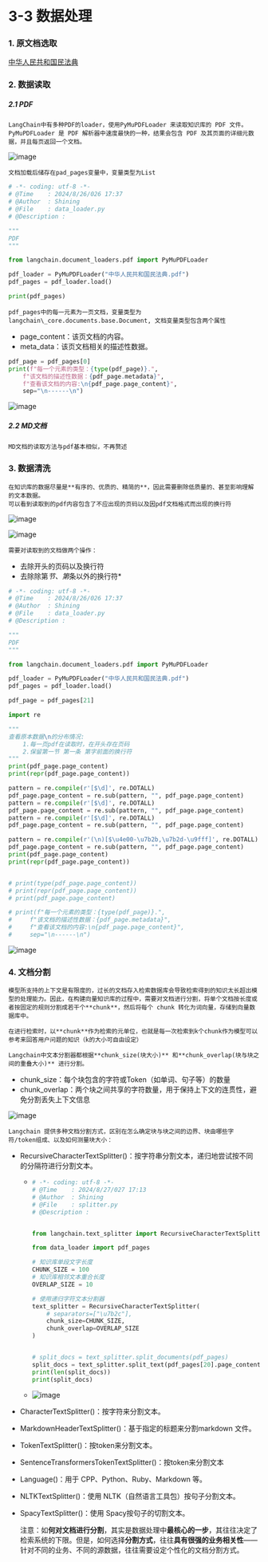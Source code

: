 # 3-3 数据处理

### 1. 原文档选取

[中华人民共和国民法典](https://www.yunfu.gov.cn/yfwgdlt/attachment/0/23/23458/1408572.pdf)

### 2. 数据读取

##### 2.1 PDF

	LangChain中有多种PDF的loader，使用PyMuPDFLoader 来读取知识库的 PDF 文件。PyMuPDFLoader 是 PDF 解析器中速度最快的一种，结果会包含 PDF 及其页面的详细元数据，并且每页返回一个文档。

​![image](assets/image-20240826173905-kofp6mn.png)​

	文档加载后储存在pad_pages变量中，变量类型为List

```python
# -*- coding: utf-8 -*-
# @Time    : 2024/8/26/026 17:37
# @Author  : Shining
# @File    : data_loader.py
# @Description :

"""
PDF
"""

from langchain.document_loaders.pdf import PyMuPDFLoader

pdf_loader = PyMuPDFLoader("中华人民共和国民法典.pdf")
pdf_pages = pdf_loader.load()

print(pdf_pages)
```

	pdf_pages中的每一元素为一页文档，变量类型为langchain\_core.documents.base.Document, 文档变量类型包含两个属性

* page_content：该页文档的内容。
* meta_data：该页文档相关的描述性数据。

```python
pdf_page = pdf_pages[0]
print(f"每一个元素的类型：{type(pdf_page)}.",
    f"该文档的描述性数据：{pdf_page.metadata}",
    f"查看该文档的内容:\n{pdf_page.page_content}",
    sep="\n------\n")
```

​![image](assets/image-20240826174855-gad0c9p.png)​

##### 2.2 MD文档

	MD文档的读取方法与pdf基本相似，不再赘述

### 3. 数据清洗

	在知识库的数据尽量是**有序的、优质的、精简的**，因此需要删除低质量的、甚至影响理解的文本数据。  
	可以看到读取到的pdf内容包含了不应出现的页码以及因pdf文档格式而出现的换行符

​![image](assets/image-20240827170209-16saoug.png)​

​![image](assets/image-20240827170058-39nrep4.png)​

	需要对读取到的文档做两个操作：

* 去除开头的页码以及换行符
* 去除除第*节、第*条以外的换行符*

```python
# -*- coding: utf-8 -*-
# @Time    : 2024/8/26/026 17:37
# @Author  : Shining
# @File    : data_loader.py
# @Description :

"""
PDF
"""

from langchain.document_loaders.pdf import PyMuPDFLoader

pdf_loader = PyMuPDFLoader("中华人民共和国民法典.pdf")
pdf_pages = pdf_loader.load()

pdf_page = pdf_pages[21]

import re

"""
查看原本数据\n的分布情况:
    1.每一页pdf在读取时，在开头存在页码
    2.保留第一节 第一条 第字前面的换行符
"""
print(pdf_page.page_content)
print(repr(pdf_page.page_content))

pattern = re.compile(r'[$\d]', re.DOTALL)
pdf_page.page_content = re.sub(pattern, "", pdf_page.page_content)
pattern = re.compile(r'[$\d]', re.DOTALL)
pdf_page.page_content = re.sub(pattern, "", pdf_page.page_content)
pattern = re.compile(r'[$\d]', re.DOTALL)
pdf_page.page_content = re.sub(pattern, "", pdf_page.page_content)

pattern = re.compile(r'(\n)[$\u4e00-\u7b2b,\u7b2d-\u9fff]', re.DOTALL)
pdf_page.page_content = re.sub(pattern, "", pdf_page.page_content)
print(pdf_page.page_content)
print(repr(pdf_page.page_content))


# print(type(pdf_page.page_content))
# print(repr(pdf_page.page_content))
# print(pdf_page.page_content)

# print(f"每一个元素的类型：{type(pdf_page)}.",
#     f"该文档的描述性数据：{pdf_page.metadata}",
#     f"查看该文档的内容:\n{pdf_page.page_content}",
#     sep="\n------\n")
```

​![image](assets/image-20240827170403-v0124am.png)​

### 4. 文档分割

	模型所支持的上下文是有限度的，过长的文档存入检索数据库会导致检索得到的知识太长超出模型的处理能力。因此，在构建向量知识库的过程中，需要对文档进行分割，将单个文档按长度或者按固定的规则分割成若干个**chunk**，然后将每个 chunk 转化为词向量，存储到向量数据库中。

	在进行检索时，以**chunk**作为检索的元单位，也就是每一次检索到k个chunk作为模型可以参考来回答用户问题的知识（k的大小可自由设定）

	Langchain中文本分割器都根据**chunk_size(块大小)** 和**chunk_overlap(块与块之间的重叠大小)** 进行分割。

* chunk\_size：每个块包含的字符或Token（如单词、句子等）的数量
* chunk\_overlap：两个块之间共享的字符数量，用于保持上下文的连贯性，避免分割丢失上下文信息

​![image](assets/image-20240827170911-30vazlo.png)​

	Langchain 提供多种文档分割方式，区别在怎么确定块与块之间的边界、块由哪些字符/token组成、以及如何测量块大小：

* RecursiveCharacterTextSplitter()：按字符串分割文本，递归地尝试按不同的分隔符进行分割文本。

  * ```python
    # -*- coding: utf-8 -*-
    # @Time    : 2024/8/27/027 17:13
    # @Author  : Shining
    # @File    : splitter.py
    # @Description :


    from langchain.text_splitter import RecursiveCharacterTextSplitter

    from data_loader import pdf_pages

    # 知识库单段文字长度
    CHUNK_SIZE = 100
    # 知识库相邻文本重合长度
    OVERLAP_SIZE = 10

    # 使用递归字符文本分割器
    text_splitter = RecursiveCharacterTextSplitter(
        # separators=["\u7b2c"],
        chunk_size=CHUNK_SIZE,
        chunk_overlap=OVERLAP_SIZE
    )


    # split_docs = text_splitter.split_documents(pdf_pages)
    split_docs = text_splitter.split_text(pdf_pages[20].page_content[0:500])
    print(len(split_docs))
    print(split_docs)
    ```
  * ​![image](assets/image-20240827173616-94oph1f.png)​
* CharacterTextSplitter()：按字符来分割文本。
* MarkdownHeaderTextSplitter()：基于指定的标题来分割markdown 文件。
* TokenTextSplitter()：按token来分割文本。
* SentenceTransformersTokenTextSplitter()：按token来分割文本
* Language()：用于 CPP、Python、Ruby、Markdown 等。
* NLTKTextSplitter()：使用 NLTK（自然语言工具包）按句子分割文本。
* SpacyTextSplitter()：使用 Spacy按句子的切割文本。

	注意：如**何对文档进行分割**，其实是数据处理中**最核心的一步**，其往往决定了检索系统的下限。但是，如何选择**分割方式**，往往**具有很强的业务相关性**——针对不同的业务、不同的源数据，往往需要设定个性化的文档分割方式。
